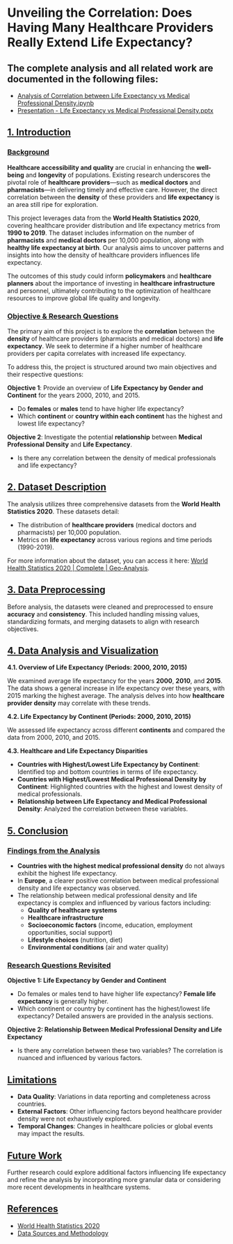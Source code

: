 # Unveiling the Correlation: Does Having Many Healthcare Providers Really Extend Life Expectancy?

## The complete analysis and all related work are documented in the following files:
  - [Analysis of Correlation between Life Expectancy vs Medical Professional Density.ipynb](path/to/Analysis_of_Correlation_between_Life_Expectancy_vs_Medical_Professional_Density.ipynb)
  - [Presentation - Life Expectancy vs Medical Professional Density.pptx](path/to/Presentation_-_Life_Expectancy_vs_Medical_Professional_Density.pptx)

## <u>1. Introduction</u>

### <u>Background</u>

**Healthcare accessibility and quality** are crucial in enhancing the **well-being** and **longevity** of populations. Existing research underscores the pivotal role of **healthcare providers**—such as **medical doctors** and **pharmacists**—in delivering timely and effective care. However, the direct correlation between the **density** of these providers and **life expectancy** is an area still ripe for exploration.

This project leverages data from the **World Health Statistics 2020**, covering healthcare provider distribution and life expectancy metrics from **1990 to 2019**. The dataset includes information on the number of **pharmacists** and **medical doctors** per 10,000 population, along with **healthy life expectancy at birth**. Our analysis aims to uncover patterns and insights into how the density of healthcare providers influences life expectancy.

The outcomes of this study could inform **policymakers** and **healthcare planners** about the importance of investing in **healthcare infrastructure** and personnel, ultimately contributing to the optimization of healthcare resources to improve global life quality and longevity.

### <u>Objective & Research Questions</u>

The primary aim of this project is to explore the **correlation** between the **density** of healthcare providers (pharmacists and medical doctors) and **life expectancy**. We seek to determine if a higher number of healthcare providers per capita correlates with increased life expectancy.

To address this, the project is structured around two main objectives and their respective questions:

**Objective 1**: Provide an overview of **Life Expectancy by Gender and Continent** for the years 2000, 2010, and 2015.

- Do **females** or **males** tend to have higher life expectancy?
- Which **continent** or **country within each continent** has the highest and lowest life expectancy?

**Objective 2**: Investigate the potential **relationship** between **Medical Professional Density** and **Life Expectancy**.

- Is there any correlation between the density of medical professionals and life expectancy?

## <u>2. Dataset Description</u>

The analysis utilizes three comprehensive datasets from the **World Health Statistics 2020**. These datasets detail:

- The distribution of **healthcare providers** (medical doctors and pharmacists) per 10,000 population.
- Metrics on **life expectancy** across various regions and time periods (1990-2019).

For more information about the dataset, you can access it here: [World Health Statistics 2020 | Complete | Geo-Analysis](https://www.kaggle.com/datasets/world-health-statistics-2020).

## <u>3. Data Preprocessing</u>

Before analysis, the datasets were cleaned and preprocessed to ensure **accuracy** and **consistency**. This included handling missing values, standardizing formats, and merging datasets to align with research objectives.

## <u>4. Data Analysis and Visualization</u>

**4.1. Overview of Life Expectancy (Periods: 2000, 2010, 2015)**

We examined average life expectancy for the years **2000**, **2010**, and **2015**. The data shows a general increase in life expectancy over these years, with 2015 marking the highest average. The analysis delves into how **healthcare provider density** may correlate with these trends.

**4.2. Life Expectancy by Continent (Periods: 2000, 2010, 2015)**

We assessed life expectancy across different **continents** and compared the data from 2000, 2010, and 2015.

**4.3. Healthcare and Life Expectancy Disparities**

- **Countries with Highest/Lowest Life Expectancy by Continent**: Identified top and bottom countries in terms of life expectancy.
- **Countries with Highest/Lowest Medical Professional Density by Continent**: Highlighted countries with the highest and lowest density of medical professionals.
- **Relationship between Life Expectancy and Medical Professional Density**: Analyzed the correlation between these variables.

## <u>5. Conclusion</u>

### <u>Findings from the Analysis</u>

- **Countries with the highest medical professional density** do not always exhibit the highest life expectancy.
- In **Europe**, a clearer positive correlation between medical professional density and life expectancy was observed.
- The relationship between medical professional density and life expectancy is complex and influenced by various factors including:
  - **Quality of healthcare systems**
  - **Healthcare infrastructure**
  - **Socioeconomic factors** (income, education, employment opportunities, social support)
  - **Lifestyle choices** (nutrition, diet)
  - **Environmental conditions** (air and water quality)

### <u>Research Questions Revisited</u>

**Objective 1: Life Expectancy by Gender and Continent**

- Do females or males tend to have higher life expectancy? **Female life expectancy** is generally higher.
- Which continent or country by continent has the highest/lowest life expectancy? Detailed answers are provided in the analysis sections.

**Objective 2: Relationship Between Medical Professional Density and Life Expectancy**

- Is there any correlation between these two variables? The correlation is nuanced and influenced by various factors.

## <u>Limitations</u>

- **Data Quality**: Variations in data reporting and completeness across countries.
- **External Factors**: Other influencing factors beyond healthcare provider density were not exhaustively explored.
- **Temporal Changes**: Changes in healthcare policies or global events may impact the results.

## <u>Future Work</u>

Further research could explore additional factors influencing life expectancy and refine the analysis by incorporating more granular data or considering more recent developments in healthcare systems.

## <u>References</u>

- [World Health Statistics 2020](https://www.who.int/data/gho/publications/world-health-statistics)
- [Data Sources and Methodology](https://www.who.int/healthinfo/global_burden_disease/en/)
